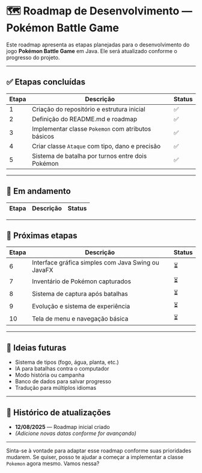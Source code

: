 # 🗺️ Roadmap de Desenvolvimento — Pokémon Battle Game

Este roadmap apresenta as etapas planejadas para o desenvolvimento do jogo **Pokémon Battle Game** em Java. Ele será atualizado conforme o progresso do projeto.

---

## ✅ Etapas concluídas

| Etapa | Descrição | Status |
|-------|-----------|--------|
| 1 | Criação do repositório e estrutura inicial | ✅ |
| 2 | Definição do README.md e roadmap | ✅ |
| 3 | Implementar classe `Pokemon` com atributos básicos | ✅ |
| 4 | Criar classe `Ataque` com tipo, dano e precisão | ✅ |
| 5 | Sistema de batalha por turnos entre dois Pokémon | ✅ |

---

## 🔄 Em andamento

| Etapa | Descrição | Status |
|-------|-----------|--------|


---

## 📌 Próximas etapas

| Etapa | Descrição | Status |
|-------|-----------|--------|
| 6 | Interface gráfica simples com Java Swing ou JavaFX | ⏳ |
| 7 | Inventário de Pokémon capturados | ⏳ |
| 8 | Sistema de captura após batalhas | ⏳ |
| 9 | Evolução e sistema de experiência | ⏳ |
| 10 | Tela de menu e navegação básica | ⏳ |

---

## 🧠 Ideias futuras

- Sistema de tipos (fogo, água, planta, etc.)
- IA para batalhas contra o computador
- Modo história ou campanha
- Banco de dados para salvar progresso
- Tradução para múltiplos idiomas

---

## 📅 Histórico de atualizações

- **12/08/2025** — Roadmap inicial criado
- *(Adicione novas datas conforme for avançando)*

---

Sinta-se à vontade para adaptar esse roadmap conforme suas prioridades mudarem. Se quiser, posso te ajudar a começar a implementar a classe `Pokemon` agora mesmo. Vamos nessa?
